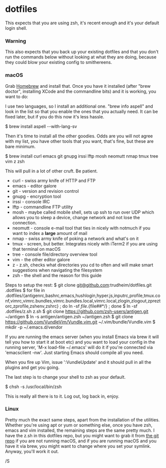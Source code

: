 # dotfiles

This expects that you are using zsh, it's recent enough and it's your default login shell.

### Warning

This also expects that you back up your existing dotfiles and that you don't run the commands below without looking at what they are doing, because they could blow your existing config to smithereens.

### macOS

Grab [Homebrew][homebrew] and install that. Once you have it installed (after "brew doctor", installing XCode and the commandline bits) and it is working, you want to do:

I use two languages, so I install an additional one. "brew info aspell" and look in the list so that you enable the ones that you actually need. It can be fixed later, but if you do this now it's less hassle.

$ brew install aspell --with-lang-sv

Then it's time to install all the other goodies. Odds are you will not agree with my list, you have other tools that you want, that's fine, but these are bare minimum.

$ brew install curl emacs git gnupg irssi lftp mosh neomutt nmap tmux tree vim z zsh

This will pull in a lot of other cruft. Be patient.

 * curl - swiss army knife of HTTP and FTP
 * emacs - editor galore
 * git - version and revision control
 * gnupg - encryption tool
 * irssi - console IRC
 * lftp - commandline FTP utility
 * mosh - maybe called mobile shell, sets up ssh to run over UDP which allows you to sleep a device, change network and not lose the connection.
 * neomutt - console e-mail tool that ties in nicely with notmuch if you want to index a **large** amount of mail
 * nmap - swiss army knife of poking a network and what's on it
 * tmux - screen, but better. Integrates nicely with iTerm2 if you are using that terminal on macOS
 * tree - console file/directory overview tool
 * vim - the other editor galore
 * z - z.sh, checks what directories you cd to often and will make smart suggestions when navigating the filesystem
 * zsh - the shell and the reason for this guide

Steps to setup the rest:
$ git clone git@github.com:trudheim/dotfiles.git .dotfiles
$ for file in .dotfiles/{antigenrc,bashrc,emacs,hushlogin,hyper.js,inputrc,profile,tmux.conf,vimrc,vimrc.bundles,vimrc.bundles.local,vimrc.local,zlogin,zlogout,zpreztorc,zprofile,zshenv,zshrc} ; do ln -sf $file .${file##*/} ; done
$ ln -sf .dotfiles/z.sh z.sh
$ git clone https://github.com/zsh-users/antigen.git ~/antigen
$ ln -s antigen/antigen.zsh ~/antigen.zsh
$ git clone https://github.com/VundleVim/Vundle.vim.git ~/.vim/bundle/Vundle.vim
$ mkdir -p ~/.emacs.d/vendor

If you are running the emacs server (when you install Emacs via brew it will tell you how to start it at boot etc) and you want to load your config in the running server, 'M-x load-file ~/.emacs' will do it if you're connected via 'emacsclient -nw'. Just starting Emacs should compile all you need.

When you fire up Vim, issue ':VundleUpdate' and it should pull in all the plugins and get you going.

The last step is to change your shell to zsh as your default.

$ chsh -s /usr/local/bin/zsh

This is really all there is to it. Log out, log back in, enjoy.

### Linux

Pretty much the exact same steps, apart from the installation of the utilities. Whether you're using apt or yum or something else, once you have zsh, emacs and vim installed, the remaining steps are the same pretty much. I have the z.sh in this dotfiles repo, but you might want to grab it from [the git repo][z.sh] if you are not running macOS, and if you are running macOS and you have it via brew, you might want to change where you set your symlink. Anyway, you'll work it out.

/S

[homebrew]: https://brew.sh
[z.sh]: https://github.com/rupa/z
